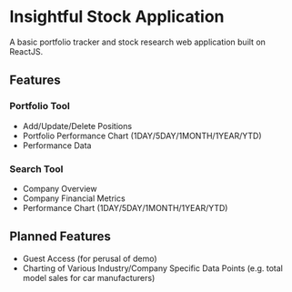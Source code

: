# Insightful Stock Application
A basic portfolio tracker and stock research web application built on ReactJS.

## Features

### Portfolio Tool
- Add/Update/Delete Positions
- Portfolio Performance Chart (1DAY/5DAY/1MONTH/1YEAR/YTD)
- Performance Data

### Search Tool
- Company Overview
- Company Financial Metrics
- Performance Chart (1DAY/5DAY/1MONTH/1YEAR/YTD)

## Planned Features
- Guest Access (for perusal of demo)
- Charting of Various Industry/Company Specific Data Points (e.g. total model sales for car manufacturers)
